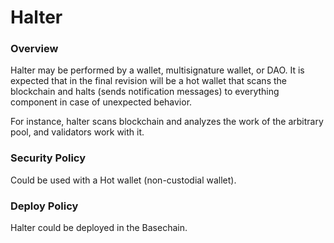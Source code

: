 # Halter

### Overview

Halter may be performed by a wallet, multisignature wallet, or DAO. It is expected that in the final revision will be a hot wallet that scans the blockchain and halts (sends notification messages) to everything component in case of unexpected behavior.

For instance, halter scans blockchain and analyzes the work of the arbitrary pool, and validators work with it.&#x20;



### Security Policy

Could be used with a Hot wallet (non-custodial wallet).

### Deploy Policy

Halter could be deployed in the Basechain.
